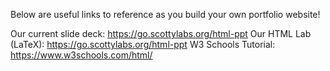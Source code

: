 Below are useful links to reference as you build your own portfolio website!

Our current slide deck:      https://go.scottylabs.org/html-ppt
Our HTML Lab (LaTeX):        https://go.scottylabs.org/html-ppt
W3 Schools Tutorial:         https://www.w3schools.com/html/
